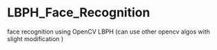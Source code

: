 # LBPH_Face_Recognition
face recognition using OpenCV LBPH (can use other opencv algos with slight modification )
